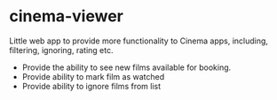 # cinema-viewer
Little web app to provide more functionality to Cinema apps, including, filtering, ignoring, rating etc.

 - Provide the ability to see new films available for booking.
 - Provide ability to mark film as watched
 - Provide ability to ignore films from list
